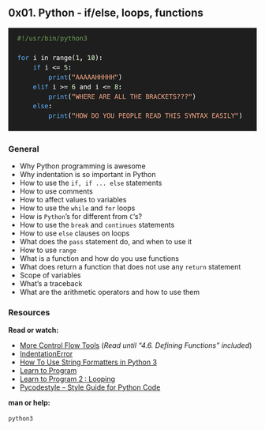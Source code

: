 ## 0x01. Python - if/else, loops, functions

![Image](../images/code.png)

### General
- Why Python programming is awesome
- Why indentation is so important in Python
- How to use the `if, if ... else` statements
- How to use comments
- How to affect values to variables
- How to use the `while` and `for` loops
- How is `Python`’s for different from `C`‘s?
- How to use the `break` and `continues` statements
- How to use `else` clauses on loops
- What does the `pass` statement do, and when to use it
- How to use `range`
- What is a function and how do you use functions
- What does return a function that does not use any `return` statement
- Scope of variables
- What’s a traceback
- What are the arithmetic operators and how to use them

### Resources
**Read or watch:**

- [More Control Flow Tools](https://intranet.alxswe.com/rltoken/jpjs5EnZTpBLLEremJYjPQ) (*Read until “4.6. Defining Functions” included*)
- [IndentationError](https://intranet.alxswe.com/rltoken/F9n2AE-fpEPzt2PfBMGYAQ)
- [How To Use String Formatters in Python 3](https://intranet.alxswe.com/rltoken/ZdtRIAkFu8dMBT99DcFBNg)
- [Learn to Program](https://intranet.alxswe.com/rltoken/ElQgZYNHrLI7kV_ysEB1hQ)
- [Learn to Program 2 : Looping](https://intranet.alxswe.com/rltoken/ElQgZYNHrLI7kV_ysEB1hQ)
- [Pycodestyle – Style Guide for Python Code](https://intranet.alxswe.com/rltoken/TuTTnEg_Rwn8U1g3PEsZmA)

**man or help:**

`python3`
